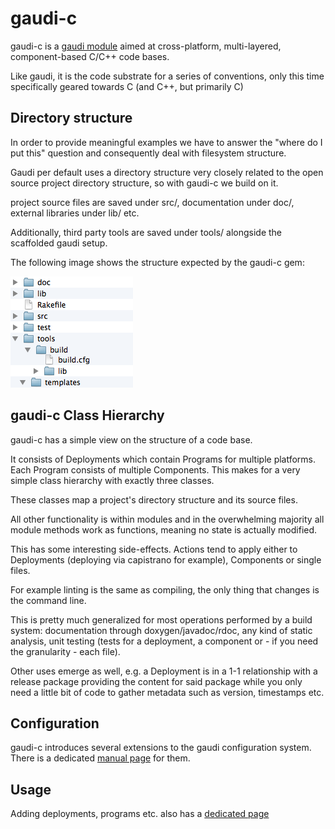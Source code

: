 # gaudi-c 

gaudi-c is a [gaudi module](../MODULES.md) aimed at cross-platform, multi-layered, component-based C/C++ code bases.

Like gaudi, it is the code substrate for a series of conventions, only this time specifically geared towards C (and C++, but primarily C)

## Directory structure

In order to provide meaningful examples we have to answer the "where do I put this" question and consequently deal with filesystem structure.

Gaudi per default uses a directory structure very closely related to the open source project directory structure, so with gaudi-c we build on it.

project source files are saved under src/, documentation under doc/, external libraries under lib/ etc.

Additionally, third party tools are saved under tools/ alongside the scaffolded gaudi setup.

The following image shows the structure expected by the gaudi-c gem:

![directory structure](directory_structure.png)

## gaudi-c Class Hierarchy

gaudi-c has a simple view on the structure of a code base.

It consists of Deployments which contain Programs for multiple platforms. Each Program consists of multiple Components. This makes for a very simple class hierarchy with exactly three classes.

These classes map a project's directory structure and its source files. 

All other functionality is within modules and in the overwhelming majority all module methods work as functions, meaning no state is actually modified.

This has some interesting side-effects. Actions tend to apply either to Deployments (deploying via capistrano for example), Components or single files. 

For example linting is the same as compiling, the only thing that changes is the command line. 

This is pretty much generalized for most operations performed by a build system: documentation through doxygen/javadoc/rdoc, any kind of static analysis, unit testing (tests for a deployment, a component or - if you need the granularity - each file). 

Other uses emerge as well, e.g. a Deployment is in a 1-1 relationship with a release package providing the content for said package while you only need a little bit of code to gather metadata such as version, timestamps etc.  

## Configuration

gaudi-c introduces several extensions to the gaudi configuration system. There is a dedicated [manual page](CONFIGURATION.md) for them.

## Usage

Adding deployments, programs etc. also has a [dedicated page](DEV.md)
